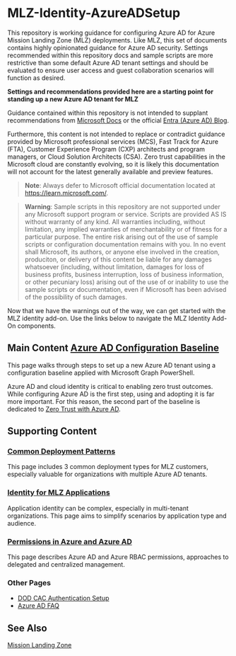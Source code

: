 # MLZ-Identity-AzureADSetup
This repository is working guidance for configuring Azure AD for Azure Mission Landing Zone (MLZ) deployments. Like MLZ, this set of documents contains highly opinionated guidance for Azure AD security. Settings recommended within this repository docs and sample scripts are more restrictive than some default Azure AD tenant settings and should be evaluated to ensure user access and guest collaboration scenarios will function as desired.

**Settings and recommendations provided here are a starting point for standing up a new Azure AD tenant for MLZ**

Guidance contained within this repository is not intended to supplant recommendations from [Microsoft Docs](https://learn.microsoft.com/) or the official [Entra (Azure AD) Blog](https://techcommunity.microsoft.com/t5/microsoft-entra-azure-ad-blog/bg-p/Identity).

Furthermore, this content is not intended to replace or contradict guidance provided by Microsoft professional services (MCS), Fast Track for Azure (FTA), Customer Experience Program (CXP) architects and program managers, or Cloud Solution Architects (CSA). Zero trust capabilities in the Microsoft cloud are constantly evolving, so it is likely this documentation will not account for the latest generally available and preview features.

> **Note**: Always defer to Microsoft official documentation located at https://learn.microsoft.com/.

> **Warning**: Sample scripts in this repository are not supported under any Microsoft support program or service.
> Scripts are provided AS IS without warranty of any kind. All warranties including, without limitation,
> any implied warranties of merchantability or of fitness for a particular purpose. The entire risk arising
> out of the use of sample scripts or configuration documentation remains with you. In no event shall Microsoft,
> its authors, or anyone else involved in the creation, produciton, or delivery of this content be liable
> for any damages whatsoever (including, without limitation, damages for loss of business profits, business 
> interruption, loss of business information, or other pecuniary loss) arising out of the use of or 
> inability to use the sample scripts or documentation, even if Microsoft has been advised of the 
> possibility of such damages.

Now that we have the warnings out of the way, we can get started with the MLZ identity add-on.  Use the links below to navigate the MLZ Identity Add-On components.

## Main Content [Azure AD Configuration Baseline](doc/AAD-Config-Baseline.md)

This page walks through steps to set up a new Azure AD tenant using a configuration baseline applied with Microsoft Graph PowerShell.

Azure AD and cloud identity is critical to enabling zero trust outcomes. While configuring Azure AD is the first step, using and adopting it is far more important. For this reason, the second part of the baseline is dedicated to [Zero Trust with Azure AD](doc/AAD-Config-Baseline.md/#zero-trust-with-azure-ad).

## Supporting Content

### [Common Deployment Patterns](/doc/MLZ-Common-Patterns.md)
This page includes 3 common deployment types for MLZ customers, especially valuable for organizations with multiple Azure AD tenants.

### [Identity for MLZ Applications](doc/MLZ-Application-Identity.md)
Application identity can be complex, especially in multi-tenant organizations. This page aims to simplify scenarios by application type and audience.

### [Permissions in Azure and Azure AD](/doc/AAD-Permissions-Management.md)
This page describes Azure AD and Azure RBAC permissions, approaches to delegated and centralized management.

### Other Pages
- [DOD CAC Authentication Setup](doc/AAD-CertificateBasedAuthentication-DODPKI.md)
- [Azure AD FAQ](/doc/MLZ-AAD-FAQ.md)  

## See Also
[Mission Landing Zone](https://github.com/azure/missionlz)
